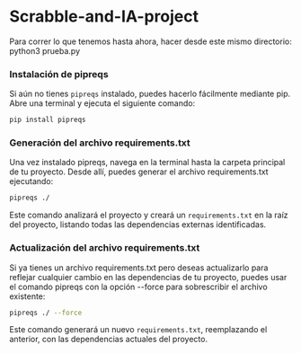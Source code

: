 # Scrabble-and-IA-project

Para correr lo que tenemos hasta ahora, hacer desde este mismo directorio:
python3 prueba.py

### Instalación de pipreqs

Si aún no tienes `pipreqs` instalado, puedes hacerlo fácilmente mediante pip. Abre una terminal y ejecuta el siguiente comando:

```bash
pip install pipreqs
```

### Generación del archivo requirements.txt

Una vez instalado pipreqs, navega en la terminal hasta la carpeta principal de tu proyecto. Desde allí, puedes generar el archivo requirements.txt ejecutando:

```bash
pipreqs ./
```

Este comando analizará el proyecto y creará un `requirements.txt` en la raíz del proyecto, listando todas las dependencias externas identificadas.

### Actualización del archivo requirements.txt

Si ya tienes un archivo requirements.txt pero deseas actualizarlo para reflejar cualquier cambio en las dependencias de tu proyecto, puedes usar el comando pipreqs con la opción --force para sobrescribir el archivo existente:

```bash
pipreqs ./ --force
```

Este comando generará un nuevo `requirements.txt`, reemplazando el anterior, con las dependencias actuales del proyecto.
